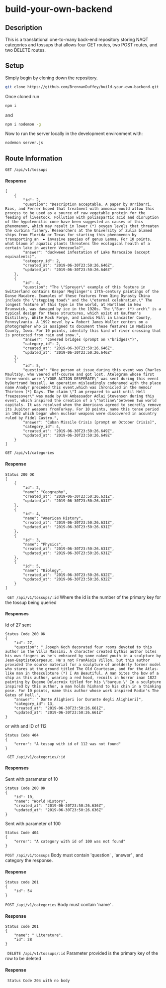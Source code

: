 # build-your-own-backend

## Description
This is a translational one-to-many back-end repository storing NAQT categories and tossups that allows four GET routes, two POST routes, and two DELETE routes.

## Setup

Simply begin by cloning down the repository.

```bash
git clone https://github.com/BrennanDuffey/build-your-own-backend.git
```

Once cloned run 

```bash
npm i
``` 

and 

```bash
npm i nodemon -g
``` 
Now to run the server locally in the development environment with: 

```bash
nodemon server.js
``` 
## Route Information

``` GET /api/v1/tossups ```
#### Response

``` Status: 200 OK
[
    {
        "id": 2,
        "question": "Description acceptable. A paper by Urribarri, Rios, and Ferrer hoped that treatment with ammonia would allow this process to be used as a source of raw vegetable protein for the feeding of livestock. Pollution with poliaspartic acid and disruption of the hypolemnitic cone have been suggested as causes of this phenomenon, which may result in lower (*) oxygen levels that threaten the curbina fishery. Researchers at the University of Zulia blamed ships from Florida or Texas for starting this phenomenon by transporting an  ► invasive species of genus Lemna. For 10 points, what bloom of aquatic plants threatens the ecological health of a certain lake in western Venezuela?",
        "answer": "duckweed infestation of Lake Maracaibo (accept equivalents)",
        "category_id": 2,
        "created_at": "2019-06-30T23:50:26.646Z",
        "updated_at": "2019-06-30T23:50:26.646Z"
    },
    {
        "id": 4,
        "question": "The \"Spreuer\" example of this feature in Switzerland contains Kaspar Meglinger's 17th-century paintings of the Danse Macabre. Examples of these features from Qing Dynasty China include the \"stepping toad\" and the \"eternal celebration.\" The longest feature of this type in the world, at Hartland in New Brunswick, was damaged by ice in the 1920s. The \"Burr (*) arch\" is a typical design for these structures, which exist at Kaufman's Distillery, White Rock Forge, and Landis Mill in Lancaster County, Pennsylvania. A 1992 novel by ► Robert James Waller centers on a photographer who is assigned to document these features in Madison County, Iowa. For 10 points, identify this kind of river crossing that is protected from rain and snow.",
        "answer": "covered bridges (prompt on \"bridges\")",
        "category_id": 2,
        "created_at": "2019-06-30T23:50:26.646Z",
        "updated_at": "2019-06-30T23:50:26.646Z"
    },
    {
        "id": 5,
        "question": "One person at issue during this event was Charles Maultsby, who veered off-course and got lost. Atelegram whose first three words were \"YOUR ACTION DESPERATE\" was sent during this event byBertrand Russell. An operation misleadingly codenamed with the place name Anadyr preceded this event,which was chronicled in the memoir Thirteen (*) Days. The claim \"I am prepared to wait until Hell freezesover\" was made by UN Ambassador Adlai Stevenson during this event, which inspired the creation of a \"hotline\"between two world capitals. It was resolved when the Americans agreed to secretly remove its Jupiter weapons fromTurkey. For 10 points, name this tense period in 1962 which began when nuclear weapons were discovered in acountry ruled by Fidel Castro.",
        "answer": "Cuban Missile Crisis [prompt on October Crisis]",
        "category_id": 4,
        "created_at": "2019-06-30T23:50:26.649Z",
        "updated_at": "2019-06-30T23:50:26.649Z"
    }
]
```

``` GET /api/v1/categories ```
#### Response
```
Status 200 OK
[
    {
        "id": 2,
        "name": "Geography",
        "created_at": "2019-06-30T23:50:26.631Z",
        "updated_at": "2019-06-30T23:50:26.631Z"
    },
    {
        "id": 4,
        "name": "American History",
        "created_at": "2019-06-30T23:50:26.631Z",
        "updated_at": "2019-06-30T23:50:26.631Z"
    },
    {
        "id": 3,
        "name": "Physics",
        "created_at": "2019-06-30T23:50:26.631Z",
        "updated_at": "2019-06-30T23:50:26.631Z"
    },
    {
        "id": 5,
        "name": "Biology",
        "created_at": "2019-06-30T23:50:26.632Z",
        "updated_at": "2019-06-30T23:50:26.632Z"
    }
]
```

``` GET /api/v1/tossups/:id```
Where the id is the number of the primary key for the tossup being queried
#### Responses
Id of 27 sent
``` 
Status Code 200 OK 
{
    "id": 27,
    "question": " Joseph Koch decorated four rooms devoted to this author in the Villa Massimi. A character created bythis author bites his own fingers as he's embraced by some naked youth in a sculpture by Jean-BaptisteCarpeaux. He's not FranÃ§ois Villon, but this author provided the source material for a sculpture of anelderly former model who stares at the ground titled The Old Courtesan, and for the Atlas-like man in thesculpture (*) I Am Beautiful. A man bites the bow of a ship as this author, wearing a red hood, recoils in horror inan 1822 painting by Eugene Delacroix titled for his \"barque.\" In a sculpture inspired by this author, a man holds hishand to his chin in a thinking pose. For 10 points, name this author whose work inspired Rodin's The Gates of Hell.",
    "answer": " Dante Alighieri [or Durante degli Alighieri]",
    "category_id": 13,
    "created_at": "2019-06-30T23:50:26.661Z",
    "updated_at": "2019-06-30T23:50:26.661Z"
}
``` 
or with and ID of 112
```
Status Code 404
{
    "error": "A tossup with id of 112 was not found"
}
```

``` GET /api/v1/categories/:id```
#### Responses
Sent with parameter of 10
``` 
Status Code 200 OK
{
    "id": 10,
    "name": "World History",
    "created_at": "2019-06-30T23:50:26.636Z",
    "updated_at": "2019-06-30T23:50:26.636Z"
}
```
Sent with parameter of 100
```
Status Code 404
{
    "error": "A category with id of 100 was not found"
}
```

```POST /api/v1/tossups```
Body must contain 'question' <String>, 'answer' <String>, and category <String> the response.

#### Response
``` 
Status code 201 
{
    "id": 54
}
```

```POST /api/v1/categories```
Body must contain 'name' <String>.

#### Response
``` 
Status code 201 
{
    "name": " Literature",
    "id": 28
}
```

``` DELETE /api/v1/tossups/:id```
Parameter provided is the primary key of the row to be deleted

#### Response
``` Status Code 204 with no body```
